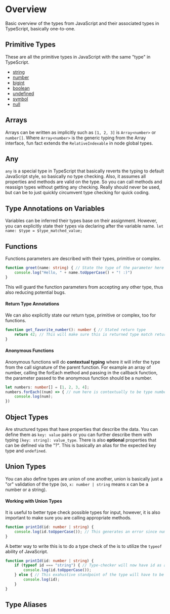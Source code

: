 # Overview
Basic overview of the types from JavaScript and their associated types in TypeScript, basically one-to-one.

## Primitive Types
These are all the primitive types in JavaScript with the same "type" in TypeScript.
- [string](https://developer.mozilla.org/en-US/docs/Glossary/String)
- [number](https://developer.mozilla.org/en-US/docs/Glossary/Number)
- [bigint](https://developer.mozilla.org/en-US/docs/Glossary/BigInt)
- [boolean](https://developer.mozilla.org/en-US/docs/Glossary/Boolean)
- [undefined](https://developer.mozilla.org/en-US/docs/Glossary/Undefined)
- [symbol](https://developer.mozilla.org/en-US/docs/Web/JavaScript/Reference/Global_Objects/Symbol)
- [null](https://developer.mozilla.org/en-US/docs/Glossary/Null)
## Arrays
Arrays can be written as implicitly such as `[1, 2, 3]` is `Array<number>` or `number[]`. Where `Array<number>` is the generic typing from the Array interface, fun fact extends the `RelativeIndexable` in node global types.
## Any
`any` is a special type in TypeScript that basically reverts the typing to default JavaScript style, so basically no type checking. Also, it assumes all properties and methods are valid on the type. So you can call methods and reassign types without getting any checking. Really should never be used, but can be to just quickly circumvent type checking for quick coding.

## Type Annotations on Variables
Variables can be inferred their types base on their assignment. However, you can explicitly state their types via declaring after the variable name. `let name: $type = $type_matched_value;`

## Functions
Functions parameters are described with their types, primitive or complex. 
```typescript
function greet(name: string) { // State the type of the parameter here
    console.log("Hello, " + name.toUpperCase() + "! :)")
}
```
This will guard the function parameters from accepting any other type, thus also reducing potential bugs.
#### Return Type Annotations
We can also explicitly state our return type, primitive or complex, too for functions.
```typescript
function get_favorite_number(): number { // Stated return type
    return 42; // This will make sure this is returned type match return value
}
```
#### Anonymous Functions
Anonymous functions will do **contextual typing** where it will infer the type from the call signature of the parent function. For example an array of number, calling the forEach method and passing in the callback function, the parameter passed to the anonymous function should be a number.
```typescript
let numbers: number[] = [1, 2, 3, 4];
numbers.forEach((num) => { // num here is contextually to be type number. Since the signature of the forEach is => forEach(callbackfn: (value: T, index: number, array: T[]) => void, thisArg?: any): void; Where T is the generic type of the array. Aka Array<number>
    console.log(num);
})
```

## Object Types
Are structured types that have properties that describe the data. You can define them as `key: value` pairs or you can further describe them with typing `[key: string]: value_type`. There is also **optional** properties that can be defined via the "?". This is basically an alias for the expected key type and `undefined`.

## Union Types
You can also define types are union of one another, union is basically just a "or" validation of the type (so, `x: number | string` means x can be a number or a string).
#### Working with Union Types
It is useful to better type check possible types for input, however, it is also important to make sure you are calling appropriate methods.
```typescript
function printId(id: number | string) {
    console.log(id.toUpperCase()); // This generates an error since number does not have toUpperCase method.
}
```
A better way to write this is to do a type check of the is to utilize the `typeof` ability of JavaScript.
```typescript
function printId(id: number | string) {
    if (typeof id === "string") { // Type-checker will now have id as a "string" in this block of code
        console.log(id.toUpperCase());
    } else { // This exahustive standpoint of the type will have to be a "number"
        console.log(id);
    }
}
```

## Type Aliases
